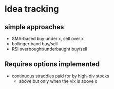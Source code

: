 # Idea tracking

## simple approaches

- SMA-based buy under x, sell over x
- bollinger band buy/sell
- RSI overbought/underbaught buy/sell

## Requires options implemented
- continuous straddles paid for by high-div stocks
  - above but only when the vix is above x
